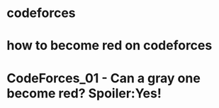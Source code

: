 # codeforces
# how to become red on codeforces
# CodeForces_01 - Can a gray one become red? Spoiler:Yes!
